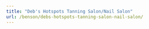 ```yaml
---
title: "Deb's Hotspots Tanning Salon/Nail Salon"
url: /benson/debs-hotspots-tanning-salon-nail-salon/
---
```

